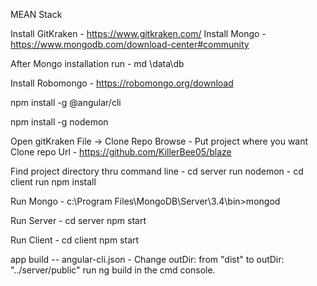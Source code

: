 MEAN Stack


Install GitKraken - https://www.gitkraken.com/
Install Mongo - https://www.mongodb.com/download-center#community

After Mongo installation run - md \data\db

Install Robomongo - https://robomongo.org/download

npm install -g @angular/cli

npm install -g nodemon

Open gitKraken
File -> Clone Repo
Browse - Put project where you want
Clone repo Url - https://github.com/KillerBee05/blaze

Find project directory thru command line
	- cd server run nodemon
	- cd client run npm install

Run Mongo - c:\Program Files\MongoDB\Server\3.4\bin>mongod

Run Server - cd server npm start

Run Client - cd client npm start

app build -- angular-cli.json - Change outDir: from "dist" to outDir: "../server/public"
run ng build in the cmd console.
